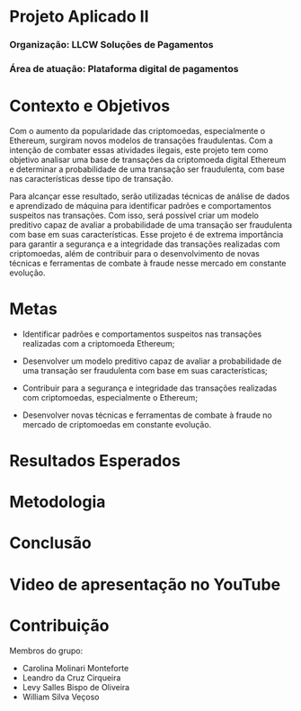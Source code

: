 # Projeto Aplicado II

### Organização: LLCW Soluções de Pagamentos
### Área de atuação: Plataforma digital de pagamentos 




# Contexto e Objetivos
Com o aumento da popularidade das criptomoedas, especialmente o Ethereum, surgiram novos modelos de transações fraudulentas. Com a intenção de combater essas atividades ilegais, este projeto tem como objetivo analisar uma base de transações da criptomoeda digital Ethereum e determinar a probabilidade de uma transação ser fraudulenta, com base nas características desse tipo de transação.

Para alcançar esse resultado, serão utilizadas técnicas de análise de dados e aprendizado de máquina para identificar padrões e comportamentos suspeitos nas transações. Com isso, será possível criar um modelo preditivo capaz de avaliar a probabilidade de uma transação ser fraudulenta com base em suas características.
Esse projeto é de extrema importância para garantir a segurança e a integridade das transações realizadas com criptomoedas, além de contribuir para o desenvolvimento de novas técnicas e ferramentas de combate à fraude nesse mercado em constante evolução.



# Metas
- Identificar padrões e comportamentos suspeitos nas transações realizadas com a criptomoeda Ethereum;

- Desenvolver um modelo preditivo capaz de avaliar a probabilidade de uma transação ser fraudulenta com base em suas características;

- Contribuir para a segurança e integridade das transações realizadas com criptomoedas, especialmente o Ethereum;

- Desenvolver novas técnicas e ferramentas de combate à fraude no mercado de criptomoedas em constante evolução.



# Resultados Esperados


# Metodologia


# Conclusão


# Video de apresentação no YouTube


# Contribuição
Membros do grupo:
- Carolina Molinari Monteforte
- Leandro da Cruz Cirqueira
- Levy Salles Bispo de Oliveira
- William Silva Veçoso
